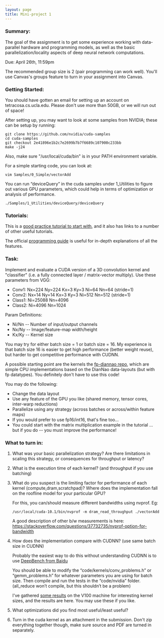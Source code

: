 ```yaml
---
layout: page
title: Mini-project 1
---
```


### Summary: 

The goal of the assignment is to get some experience working with data-parallel
hardware and programming models, as well as the basic parallelization/locality
aspects of deep neural network computations.   

Due: April 26th, 11:59pm

The recommended group size is 2 (pair programming can work well). You'll use Canvas's groups feature to turn in your assignment into Canvas.  

### Getting Started:

You should have gotten an email for setting up an account
on tetracosa.cs.ucla.edu. Please don't use more than 50GB, or we will run out of space! 

After setting up, you may want to look at some samples from NVIDIA; these can be setup by running:

```
git clone https://github.com/nvidia/cuda-samples
cd cuda-samples
git checkout 2e41896e1b2c7e2699b7b7f6689c107900c233bb
make -j24
```

Also, make sure "/usr/local/cuda/bin" is in your PATH environment variable.

For a simple starting code, you can look at:

```
vim Samples/0_Simple/vectorAdd
```

You can run “deviceQuery” in the cuda samples under 1_Utilities to figure out various GPU parameters, which could help in terms of optimization or analysis of performance.

```
./Samples/1_Utilities/deviceQuery/deviceQuery
```

### Tutorials:

This is a [good practice tutorial to start
with](https://developer.nvidia.com/blog/even-easier-introduction-cuda/), and it
also has links to a number of other useful tutorials.

The official [programming guide](https://docs.nvidia.com/cuda/cuda-c-programming-guide/index.html) 
is useful for in-depth explanations of all the features.

### Task:  
Implement and evaluate a CUDA version of a 3D convolution kernel
and "classifier" (i.e. a fully connected layer / matrix-vector multiply).  Use
these parameters from VGG:

* Conv1:  Nx=224 Ny=224 Kx=3  Ky=3  Ni=64   Nn=64  (stride=1)
* Conv2:  Nx=14  Ny=14  Kx=3  Ky=3  Ni=512 Nn=512  (stride=1)
* Class1: Ni=25088 Nn=4096
* Class2: Ni=4096 Nn=1024

Param Definitions:
* Ni/Nn -- Number of input/output channels
* Nx/Ny -- Image/feature-map width/height
* Kx/Ky -- Kernel size


You may try for either batch size = 1 or batch size = 16.  My experience is that batch size 16 is easier to get high performance (better weight reuse), but harder to get competitive performance with CUDNN. 

A possible starting point are the kernels the [fp-diannao repo](https://github.com/PolyArch/fp-diannao), which are simple CPU implementations based on the DianNao data-layouts (but with fp datatypes).  You definitely don't have to use this code!

You may do the following:
* Change the data layout
* Use any feature of the GPU you like (shared memory, tensor cores, inter-warp reductions)
* Parallelize using any strategy  (across batches or across/within feature maps)
* If you would prefer to use fp16/int16, that's fine too...
* You could start with the matrix multiplication example in the tutorial ... but if you do -- you must improve the performance!

### What to turn in:

1. What was your basic parallelization strategy?  Are there limitations in scaling this strategy, or consequences for throughput or latency?

2. What is the execution time of each kernel? (and throughput if you use batching) 
 
3. What do you suspect is the limiting factor for performance of each kernel (compute,dram,scratchpad)?  Where does the implementation fall on the roofline model for your particular GPU?

    For this, you can/should measure different bandwidths using nvprof.  Eg:
  
    ```
    /usr/local/cuda-10.1/bin/nvprof -m dram_read_throughput ./vectorAdd
    ```
  
    A good description of other b/w measurements is here:
    https://stackoverflow.com/questions/37732735/nvprof-option-for-bandwidth

4. How does the implementation compare with CUDNN?  (use same batch size in CUDNN)
  
    Probably the easiest way to do this without understanding CUDNN is to use
    [DeepBench from Baidu](https://github.com/baidu-research/DeepBench)
    
    You should be able to modify the “code/kernels/conv_problems.h” or
    “gemm_problems.h” for whatever parameters you are using for batch size.  Then
    compile and run the tests in the  “code/nvidia” folder.  (all_reduce won’t
    compile, but this shouldn’t be a problem)
    
    I've gathered [some results](https://docs.google.com/spreadsheets/d/1LRDl_3oUGBdZlpaJv6JSguBBw9Mj6ut5QuQojfrapbs/edit#gid=0) on the V100 machine for interesting kernel sizes, and
    the results are here.  You may use these if you like.
    
5. What optimizations did you find most useful/least useful?

6. Turn in the cuda kernel as an attachment in the submission.  Don't zip everything together though, make sure source and PDF are turned in separately.


